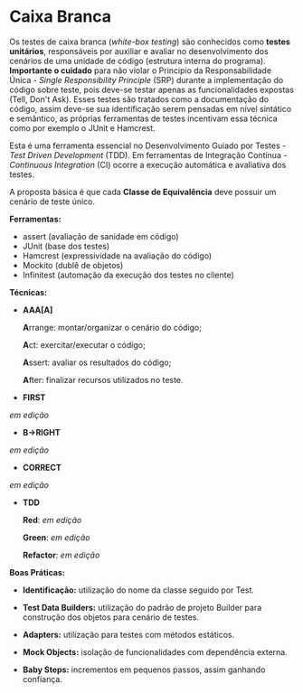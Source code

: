 # Caixa Branca
Os testes de caixa branca (*white-box testing*) são conhecidos como **testes unitários**, responsáveis por auxiliar e avaliar no desenvolvimento dos cenários de uma unidade de código (estrutura interna do programa). **Importante o cuidado** para não violar o Princípio da Responsabilidade Única - *Single Responsibility Principle* (SRP) durante a implementação do código sobre teste, pois deve-se testar apenas as funcionalidades expostas (Tell, Don't Ask). Esses testes são tratados como a documentação do código, assim deve-se sua identificação serem pensadas em nível sintático e semântico, as próprias ferramentas de testes incentivam essa técnica como por exemplo o JUnit e Hamcrest.

Esta é uma ferramenta essencial no Desenvolvimento Guiado por Testes - *Test Driven Development* (TDD). Em ferramentas de Integração Contínua - *Continuous Integration* (CI) ocorre a execução automática e avaliativa dos testes.

A proposta básica é que cada **Classe de Equivalência** deve possuir um cenário de teste único.

**Ferramentas:**

* assert (avaliação de sanidade em código)
* JUnit (base dos testes)
* Hamcrest (expressividade na avaliação do código)
* Mockito (dublê de objetos)
* Infinitest (automação da execução dos testes no cliente)

**Técnicas:**

* **AAA[A]**

  **A**rrange: montar/organizar o cenário do código;

  **A**ct: exercitar/executar o código;

  **A**ssert: avaliar os resultados do código;

  **A**fter: finalizar recursos utilizados no teste.

* **FIRST**

*em edição*

* **B->RIGHT**

*em edição*
 
* **CORRECT**

*em edição*

* **TDD**

  **Red**: *em edição*

  **Green**: *em edição*

  **Refactor**: *em edição*

**Boas Práticas:**

* **Identificação:** utilização do nome da classe seguido por Test.

* **Test Data Builders:** utilização do padrão de projeto Builder para construção dos objetos para cenário de testes.

* **Adapters:** utilização para testes com métodos estáticos.

* **Mock Objects:** isolação de funcionalidades com dependência externa.

* **Baby Steps:** incrementos em pequenos passos, assim ganhando confiança.